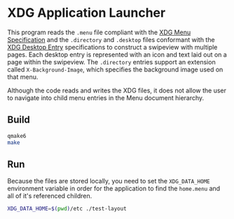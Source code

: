 # XDG Application Launcher

This program reads the `.menu` file compliant with the [XDG Menu
Specification](https://specifications.freedesktop.org/menu-spec/latest/)
and the `.directory` and `.desktop` files conformant with the [XDG
Desktop
Entry](https://specifications.freedesktop.org/desktop-entry-spec/latest/)
specifications to construct a swipeview with multiple pages.  Each
desktop entry is represented with an icon and text laid out on a page
within the swipeview.  The `.directory` entries support an extension
called `X-Background-Image`, which specifies the background image used
on that menu.

Although the code reads and writes the XDG files, it does not allow
the user to navigate into child menu entries in the Menu document
hierarchy.

## Build

```bash
qmake6
make
```

## Run

Because the files are stored locally, you need to set the
`XDG_DATA_HOME` environment variable in order for the application to
find the `home.menu` and all of it's referenced children.

```bash
XDG_DATA_HOME=$(pwd)/etc ./test-layout
```